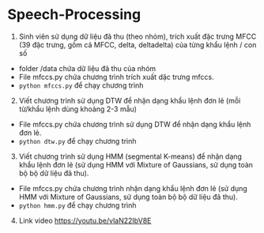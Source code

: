 # Speech-Processing

1. Sinh viên sử dụng dữ liệu đã thu (theo nhóm), trích xuất đặc trưng MFCC (39 đặc trưng, gồm cả MFCC, delta, deltadelta) của từng khẩu lệnh / con số
- folder /data chứa dữ liệu đã thu của nhóm
- File mfccs.py chứa chương trình trích xuất dặc trưng mfccs.
- `python mfccs.py` để chạy chương trình
2. Viết chương trình sử dụng DTW để nhận dạng khẩu lệnh đơn lẻ (mỗi từ/khẩu lệnh dùng khoảng 2-3 mẫu)
- File mfccs.py chứa chương trình sử dụng DTW để nhận dạng khẩu lệnh đơn lẻ.
- `python dtw.py` để chạy chương trình
3. Viết chương trình sử dụng HMM (segmental K-means) để nhận dạng khẩu lệnh đơn lẻ (sử dụng HMM với Mixture of Gaussians, sử dụng toàn bộ bộ dữ liệu đã thu).
- File mfccs.py chứa chương trình nhận dạng khẩu lệnh đơn lẻ (sử dụng HMM với Mixture of Gaussians, sử dụng toàn bộ bộ dữ liệu đã thu).
- `python hmm.py` để chạy chương trình

4. Link video
 https://youtu.be/vlaN22IbV8E
